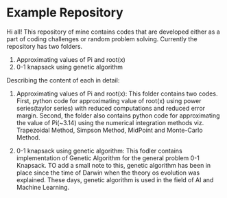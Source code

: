 # Example Repository

Hi all! This repository of mine contains codes that are developed either as a part of coding challenges or random problem solving. Currently the repository has two folders.

  1. Approximating values of Pi and root(x)
  2. 0-1 knapsack using genetic algorithm

Describing the content of each in detail:

1. Approximating values of Pi and root(x): This folder contains two codes. First, python code for approximating value of root(x) using power series(taylor series) with reduced computations and reduced error margin. Second, the folder also contains python code for approximating the value of Pi(~3.14) using the numerical integration methods viz. Trapezoidal Method, Simpson Method, MidPoint and Monte-Carlo Method. 

2. 0-1 knapsack using genetic algorithm: This fodler contains implementation of Genetic Algorithm for the general problem 0-1 Knapsack. TO add a small note to this, genetic algorithm has been in place since the time of Darwin when the theory os evolution was explained. These days, genetic algorithm is used in the field of AI and Machine Learning.
   
    
  
